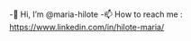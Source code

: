 -👋 Hi, I’m @maria-hilote
 -📫 How to reach me : https://www.linkedin.com/in/hilote-maria/

<!---
maria-hilote/maria-hilote is a ✨ special ✨ repository because its `README.md` (this file) appears on your GitHub profile.
You can click the Preview link to take a look at your changes.
--->
